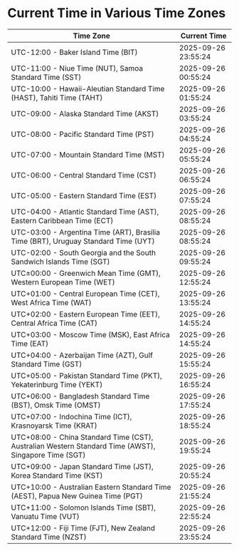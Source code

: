 # Current Time in Various Time Zones

| Time Zone | Current Time |
|-----------|--------------|
| UTC-12:00 - Baker Island Time (BIT) | 2025-09-26 23:55:24 |
| UTC-11:00 - Niue Time (NUT), Samoa Standard Time (SST) | 2025-09-26 00:55:24 |
| UTC-10:00 - Hawaii-Aleutian Standard Time (HAST), Tahiti Time (TAHT) | 2025-09-26 01:55:24 |
| UTC-09:00 - Alaska Standard Time (AKST) | 2025-09-26 03:55:24 |
| UTC-08:00 - Pacific Standard Time (PST) | 2025-09-26 04:55:24 |
| UTC-07:00 - Mountain Standard Time (MST) | 2025-09-26 05:55:24 |
| UTC-06:00 - Central Standard Time (CST) | 2025-09-26 06:55:24 |
| UTC-05:00 - Eastern Standard Time (EST) | 2025-09-26 07:55:24 |
| UTC-04:00 - Atlantic Standard Time (AST), Eastern Caribbean Time (ECT) | 2025-09-26 08:55:24 |
| UTC-03:00 - Argentina Time (ART), Brasília Time (BRT), Uruguay Standard Time (UYT) | 2025-09-26 08:55:24 |
| UTC-02:00 - South Georgia and the South Sandwich Islands Time (SGT) | 2025-09-26 09:55:24 |
| UTC±00:00 - Greenwich Mean Time (GMT), Western European Time (WET) | 2025-09-26 12:55:24 |
| UTC+01:00 - Central European Time (CET), West Africa Time (WAT) | 2025-09-26 13:55:24 |
| UTC+02:00 - Eastern European Time (EET), Central Africa Time (CAT) | 2025-09-26 14:55:24 |
| UTC+03:00 - Moscow Time (MSK), East Africa Time (EAT) | 2025-09-26 14:55:24 |
| UTC+04:00 - Azerbaijan Time (AZT), Gulf Standard Time (GST) | 2025-09-26 15:55:24 |
| UTC+05:00 - Pakistan Standard Time (PKT), Yekaterinburg Time (YEKT) | 2025-09-26 16:55:24 |
| UTC+06:00 - Bangladesh Standard Time (BST), Omsk Time (OMST) | 2025-09-26 17:55:24 |
| UTC+07:00 - Indochina Time (ICT), Krasnoyarsk Time (KRAT) | 2025-09-26 18:55:24 |
| UTC+08:00 - China Standard Time (CST), Australian Western Standard Time (AWST), Singapore Time (SGT) | 2025-09-26 19:55:24 |
| UTC+09:00 - Japan Standard Time (JST), Korea Standard Time (KST) | 2025-09-26 20:55:24 |
| UTC+10:00 - Australian Eastern Standard Time (AEST), Papua New Guinea Time (PGT) | 2025-09-26 21:55:24 |
| UTC+11:00 - Solomon Islands Time (SBT), Vanuatu Time (VUT) | 2025-09-26 22:55:24 |
| UTC+12:00 - Fiji Time (FJT), New Zealand Standard Time (NZST) | 2025-09-26 23:55:24 |
